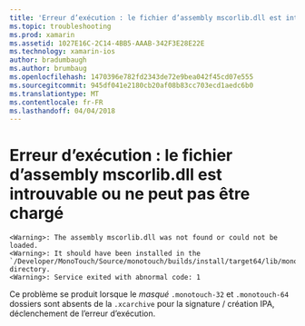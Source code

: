```yaml
---
title: 'Erreur d’exécution : le fichier d’assembly mscorlib.dll est introuvable ou ne peut pas être chargé'
ms.topic: troubleshooting
ms.prod: xamarin
ms.assetid: 1027E16C-2C14-4BB5-AAAB-342F3E28E22E
ms.technology: xamarin-ios
author: bradumbaugh
ms.author: brumbaug
ms.openlocfilehash: 1470396e782fd2343de72e9bea042f45cd07e555
ms.sourcegitcommit: 945df041e2180cb20af08b83cc703ecd1aedc6b0
ms.translationtype: MT
ms.contentlocale: fr-FR
ms.lasthandoff: 04/04/2018
---
```

# <a name="runtime-error-the-assembly-mscorlibdll-was-not-found-or-could-not-be-loaded"></a>Erreur d’exécution : le fichier d’assembly mscorlib.dll est introuvable ou ne peut pas être chargé

```
<Warning>: The assembly mscorlib.dll was not found or could not be loaded.
<Warning>: It should have been installed in the `/Developer/MonoTouch/Source/monotouch/builds/install/target64/lib/mono/2.0/mscorlib.dll' directory.
<Warning>: Service exited with abnormal code: 1
```

Ce problème se produit lorsque le *masqué* `.monotouch-32` et `.monotouch-64` dossiers sont absents de la `.xcarchive` pour la signature / création IPA, déclenchement de l’erreur d’exécution.

